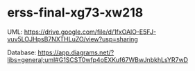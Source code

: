 # erss-final-xg73-xw218


UML:
https://drive.google.com/file/d/1fxOAlO-E5FJ-vuv5LOJHpsB7NXTHLuZO/view?usp=sharing

Database:
https://app.diagrams.net/?libs=general;uml#G1SCST0wfp4oEXKuf67WBwJnbkhLsYR7wD
